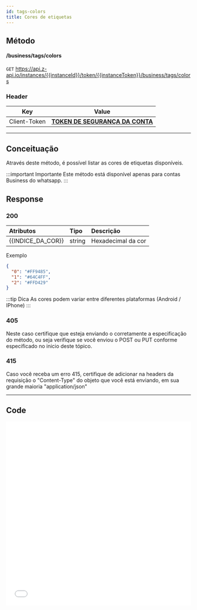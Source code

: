 ```yaml
---
id: tags-colors
title: Cores de etiquetas
---
```


## Método

#### /business/tags/colors

`GET` https://api.z-api.io/instances/{{instanceId}}/token/{{instanceToken}}/business/tags/colors

### Header

|     Key      |                            Value                            |
| :----------: | :---------------------------------------------------------: |
| Client-Token | **[TOKEN DE SEGURANÇA DA CONTA](../security/client-token)** |

---

## Conceituação

Através deste método, é possível listar as cores de etiquetas disponíveis.

:::important Importante
Este método está disponível apenas para contas Business do whatsapp.
:::

## Response

### 200

| Atributos         | Tipo   | Descrição          |
| :---------------- | :----- | :----------------- |
| {{INDICE_DA_COR}} | string | Hexadecimal da cor |

Exemplo

```json
{
  "0": "#FF9485",
  "1": "#64C4FF",
  "2": "#FFD429"
}
```

:::tip Dica
As cores podem variar entre diferentes plataformas (Android / IPhone)
:::

### 405

Neste caso certifique que esteja enviando o corretamente a especificação do método, ou seja verifique se você enviou o POST ou PUT conforme especificado no inicio deste tópico.

### 415

Caso você receba um erro 415, certifique de adicionar na headers da requisição o "Content-Type" do objeto que você está enviando, em sua grande maioria "application/json"

---

## Code

<iframe src="//api.apiembed.com/?source=https://raw.githubusercontent.com/Z-API/z-api-docs/main/json-examples/get-tags-colors.json&targets=all" frameborder="0" scrolling="no" width="100%" height="500px" seamless></iframe>
